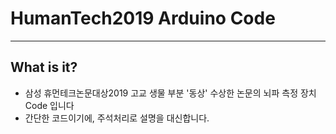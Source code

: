 # HumanTech2019 Arduino Code
--------------
## What is it?
+ 삼성 휴먼테크논문대상2019 고교 생물 부분 '동상' 수상한 논문의 뇌파 측정 장치 Code 입니다
+ 간단한 코드이기에, 주석처리로 설명을 대신합니다.
